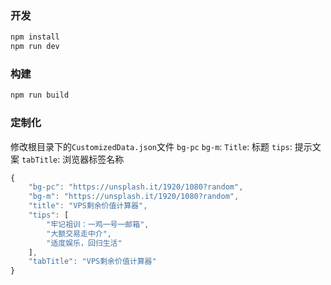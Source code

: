 ### 开发

```bash
npm install
npm run dev
```

### 构建

```bash
npm run build
```

### 定制化

修改根目录下的`CustomizedData.json`文件
`bg-pc`
`bg-m`: 
`Title`: 标题
`tips`: 提示文案
`tabTitle`: 浏览器标签名称

```javascript
{
    "bg-pc": "https://unsplash.it/1920/1080?random",
    "bg-m": "https://unsplash.it/1920/1080?random",
    "title": "VPS剩余价值计算器",
    "tips": [
        "牢记祖训：一鸡一号一邮箱",
        "大额交易走中介",
        "适度娱乐，回归生活"
    ],
    "tabTitle": "VPS剩余价值计算器"
}
```